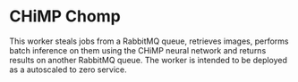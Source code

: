 # CHiMP Chomp 

This worker steals jobs from a RabbitMQ queue, retrieves images, performs batch inference on them using the CHiMP neural network and returns results on another RabbitMQ queue. The worker is intended to be deployed as a autoscaled to zero service.
